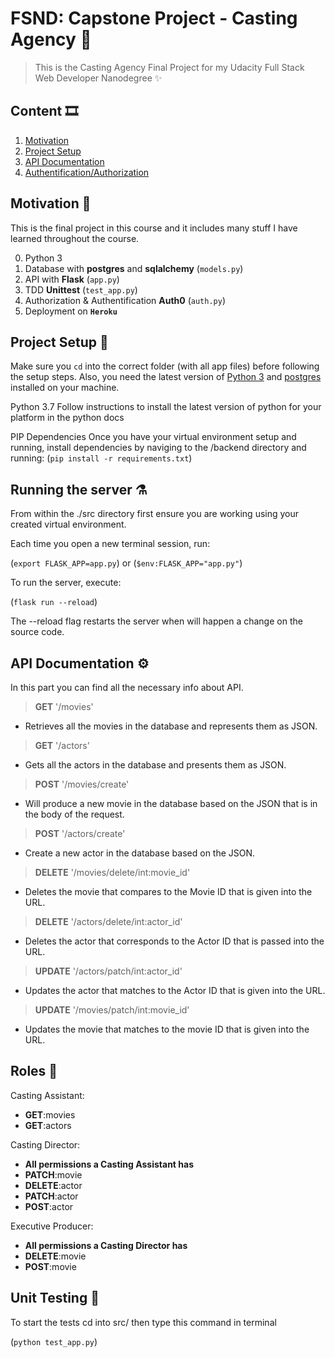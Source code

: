 
# FSND: Capstone Project - Casting Agency 🤖

> This is the Casting Agency Final Project for my Udacity Full Stack Web
> Developer Nanodegree ✨

## Content 🎞

1.  [Motivation]()
2.  [Project Setup]()
3.  [API Documentation]()
4.  [Authentification/Authorization]()

## Motivation 💪

This is the final project in this course and it includes many stuff I have learned throughout the course.

0. Python 3
1.  Database with  **postgres**  and  **sqlalchemy**  (`models.py`)
2.  API  with  **Flask**  (`app.py`)
3.  TDD  **Unittest**  (`test_app.py`)
4.  Authorization &  Authentification **Auth0**  (`auth.py`)
5.  Deployment on  **`Heroku`**

## Project Setup 🔌

Make sure you  `cd`  into the correct folder (with all app files) before following the setup steps. Also, you need the latest version of  [Python 3](https://www.python.org/downloads/)  and  [postgres](https://www.postgresql.org/download/)  installed on your machine.

Python 3.7
Follow instructions to install the latest version of python for your platform in the python docs

PIP Dependencies
Once you have your virtual environment setup and running, install dependencies by naviging to the /backend directory and running:
    (`pip install -r requirements.txt`)


## Running the server ⚗

From within the ./src directory first ensure you are working using your created virtual environment.

Each time you open a new terminal session, run:

(`export FLASK_APP=app.py`)
or
(`$env:FLASK_APP="app.py"`)

To run the server, execute:

(`flask run --reload`)

The --reload flag restarts the server when will happen a change on the source code.

## API Documentation ⚙

In this part you can find all the necessary info about API.

> **GET** '/movies'

 - Retrieves all the movies in the database and represents them as JSON.

> **GET** '/actors'

 - Gets all the actors in the database and presents them as JSON.

> **POST** '/movies/create'

 - Will produce a new movie in the database based on the JSON that is in the body of the request.

> **POST** '/actors/create'

  - Create a new actor in the database based on the JSON.

> **DELETE** '/movies/delete/int:movie_id'

 - Deletes the movie that compares to the Movie ID that is given into the URL.

> **DELETE** '/actors/delete/int:actor_id'

 - Deletes the actor that corresponds to the Actor ID that is passed into the URL.

> **UPDATE** '/actors/patch/int:actor_id'

 - Updates the actor that matches to the Actor ID that is given into the URL.

> **UPDATE** '/movies/patch/int:movie_id'

  - Updates the movie that matches to the movie ID that is given into the URL.

## Roles 🧬

Casting Assistant:
 - **GET**:movies
 - **GET**:actors

Casting Director:    
 - **All permissions a Casting Assistant has**
 - **PATCH**:movie
 - **DELETE**:actor
 - **PATCH**:actor
 - **POST**:actor

Executive Producer:
 - **All permissions a Casting Director has**
 - **DELETE**:movie
 - **POST**:movie

## Unit Testing 🎯

To start the tests cd into src/ then type this command in terminal

(`python test_app.py`)
